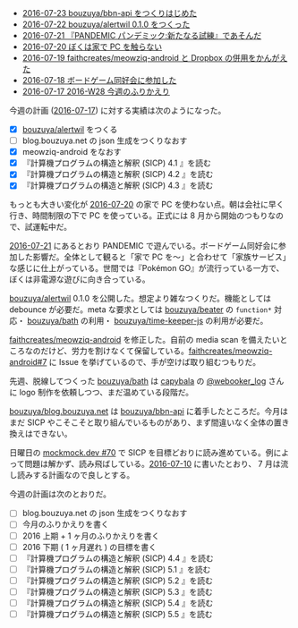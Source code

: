 - [2016-07-23 bouzuya/bbn-api をつくりはじめた][2016-07-23]
- [2016-07-22 bouzuya/alertwil 0.1.0 をつくった][2016-07-22]
- [2016-07-21 『PANDEMIC パンデミック:新たなる試練』であそんだ][2016-07-21]
- [2016-07-20 ぼくは家で PC を触らない][2016-07-20]
- [2016-07-19 faithcreates/meowziq-android と Dropbox の併用をかんがえた][2016-07-19]
- [2016-07-18 ボードゲーム同好会に参加した][2016-07-18]
- [2016-07-17 2016-W28 今週のふりかえり][2016-07-17]

今週の計画 ([2016-07-17][]) に対する実績は次のようになった。

- [x] [bouzuya/alertwil][] をつくる
- [ ] blog.bouzuya.net の json 生成をつくりなおす
- [x] meowziq-android をなおす
- [x] 『計算機プログラムの構造と解釈 (SICP) 4.1 』を読む
- [x] 『計算機プログラムの構造と解釈 (SICP) 4.2 』を読む
- [x] 『計算機プログラムの構造と解釈 (SICP) 4.3 』を読む

もっとも大きい変化が [2016-07-20][] の家で PC を使わない点。朝は会社に早く行き、時間制限の下で PC を使っている。正式には 8 月から開始のつもりなので、試運転中だ。

[2016-07-21][] にあるとおり PANDEMIC で遊んでいる。ボードゲーム同好会に参加した影響だ。全体として観ると「家で PC を〜」と合わせて「家族サービス」な感じに仕上がっている。世間では『Pokémon GO』が流行っている一方で、ぼくは非電源な遊びに向き合っている。

[bouzuya/alertwil][] 0.1.0 を公開した。想定より雑なつくりだ。機能としては debounce が必要だ。meta な要求としては [bouzuya/beater][] の `function*` 対応・ [bouzuya/bath][] の利用・ [bouzuya/time-keeper-js][] の利用が必要だ。

[faithcreates/meowziq-android][] を修正した。自前の media scan を備えたいところなのだけど、労力を割けなくて保留している。[faithcreates/meowziq-android#7](https://github.com/faithcreates/meowziq-android/issues/7) に Issue を挙げているので、手が空けば取り組むつもりだ。

先週、脱線してつくった [bouzuya/bath][] は [capybala](http://capybala.com/) の [@webooker_log](https://twitter.com/webooker_log) さんに logo 制作を依頼しつつ、まだ温めている段階だ。

[bouzuya/blog.bouzuya.net][] は [bouzuya/bbn-api][] に着手したところだ。今月はまだ SICP やこそこそと取り組んでいるものがあり、まず間違いなく全体の置き換えはできない。

日曜日の [mockmock.dev #70](http://mockmock.connpass.com/event/35727/) で SICP を目標どおりに読み進めている。例によって問題は解かず、読み飛ばしている。[2016-07-10][] に書いたとおり、 7 月は流し読みする計画なので良しとする。

今週の計画は次のとおりだ。

- [ ] blog.bouzuya.net の json 生成をつくりなおす
- [ ] 今月のふりかえりを書く
- [ ] 2016 上期 + 1 ヶ月のふりかえりを書く
- [ ] 2016 下期 ( 1 ヶ月遅れ ) の目標を書く
- [ ] 『計算機プログラムの構造と解釈 (SICP) 4.4 』を読む
- [ ] 『計算機プログラムの構造と解釈 (SICP) 5.1 』を読む
- [ ] 『計算機プログラムの構造と解釈 (SICP) 5.2 』を読む
- [ ] 『計算機プログラムの構造と解釈 (SICP) 5.3 』を読む
- [ ] 『計算機プログラムの構造と解釈 (SICP) 5.4 』を読む
- [ ] 『計算機プログラムの構造と解釈 (SICP) 5.5 』を読む

[2016-07-10]: http://blog.bouzuya.net/2016/07/10/
[2016-07-17]: http://blog.bouzuya.net/2016/07/17/
[2016-07-18]: http://blog.bouzuya.net/2016/07/18/
[2016-07-19]: http://blog.bouzuya.net/2016/07/19/
[2016-07-20]: http://blog.bouzuya.net/2016/07/20/
[2016-07-21]: http://blog.bouzuya.net/2016/07/21/
[2016-07-22]: http://blog.bouzuya.net/2016/07/22/
[2016-07-23]: http://blog.bouzuya.net/2016/07/23/
[bouzuya/alertwil]: https://github.com/bouzuya/alertwil
[bouzuya/bath]: https://github.com/bouzuya/bath
[bouzuya/bbn-api]: https://github.com/bouzuya/bbn-api
[bouzuya/beater]: https://github.com/bouzuya/beater
[bouzuya/blog.bouzuya.net]: https://github.com/bouzuya/blog.bouzuya.net
[bouzuya/time-keeper-js]: https://github.com/bouzuya/time-keeper-js
[faithcreates/meowziq-android]: https://github.com/faithcreates/meowziq-android
